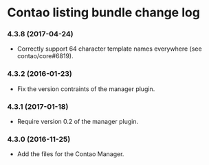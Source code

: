 # Contao listing bundle change log

### 4.3.8 (2017-04-24)

 * Correctly support 64 character template names everywhere (see contao/core#6819).

### 4.3.2 (2016-01-23)

 * Fix the version contraints of the manager plugin.

### 4.3.1 (2017-01-18)

 * Require version 0.2 of the manager plugin.

### 4.3.0 (2016-11-25)

 * Add the files for the Contao Manager.
